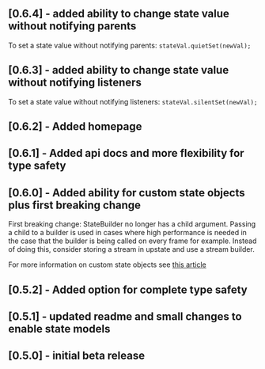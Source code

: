 ## [0.6.4] - added ability to change state value without notifying parents

To set a state value without notifying parents: 
`stateVal.quietSet(newVal);`

## [0.6.3] - added ability to change state value without notifying listeners

To set a state value without notifying listeners: 
`stateVal.silentSet(newVal);`

## [0.6.2] - Added homepage

## [0.6.1] - Added api docs and more flexibility for type safety

## [0.6.0] - Added ability for custom state objects plus first breaking change
 
First breaking change: StateBuilder no longer has a child argument. Passing a child to a builder
is used in cases where high performance is needed in the case that the builder is being called
on every frame for example. Instead of doing this, consider storing a stream in upstate and use a 
stream builder. 

For more information on custom state objects see [this article](https://medium.com/@jonathan.aird/using-upstate-with-any-kind-of-state-object-599b01ec4751)

## [0.5.2] - Added option for complete type safety

## [0.5.1] - updated readme and small changes to enable state models

## [0.5.0] - initial beta release


